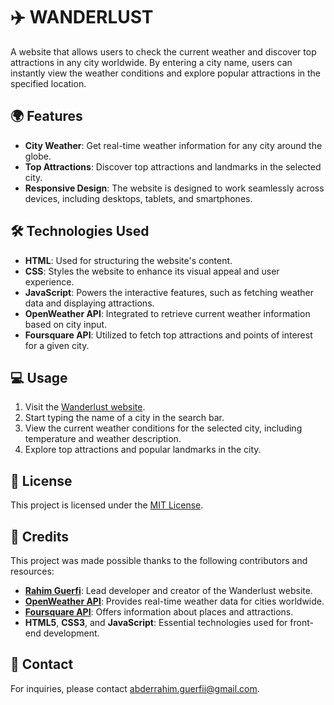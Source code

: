 # ✈️ WANDERLUST

A website that allows users to check the current weather and discover top attractions in any city worldwide. By entering a city name, users can instantly view the weather conditions and explore popular attractions in the specified location.

## 🌍 Features

- **City Weather**: Get real-time weather information for any city around the globe.
- **Top Attractions**: Discover top attractions and landmarks in the selected city.
- **Responsive Design**: The website is designed to work seamlessly across devices, including desktops, tablets, and smartphones.

## 🛠️ Technologies Used

- **HTML**: Used for structuring the website's content.
- **CSS**: Styles the website to enhance its visual appeal and user experience.
- **JavaScript**: Powers the interactive features, such as fetching weather data and displaying attractions.
- **OpenWeather API**: Integrated to retrieve current weather information based on city input.
- **Foursquare API**: Utilized to fetch top attractions and points of interest for a given city.

## 💻 Usage

1. Visit the [Wanderlust website](https://rahimguerfi.github.io/Wanderlust/).
2. Start typing the name of a city in the search bar.
3. View the current weather conditions for the selected city, including temperature and weather description.
4. Explore top attractions and popular landmarks in the city.

## 📄 License

This project is licensed under the [MIT License](LICENSE).

## 📢 Credits

This project was made possible thanks to the following contributors and resources:

- **[Rahim Guerfi](https://github.com/RahimGuerfi)**: Lead developer and creator of the Wanderlust website.
- **[OpenWeather API](https://openweathermap.org/api)**: Provides real-time weather data for cities worldwide.
- **[Foursquare API](https://location.foursquare.com/developer/)**: Offers information about places and attractions.
- **HTML5**, **CSS3**, and **JavaScript**: Essential technologies used for front-end development.

## 📩 Contact

For inquiries, please contact [abderrahim.guerfii@gmail.com](mailto:abderrahim.guerfii@gmail.com).
